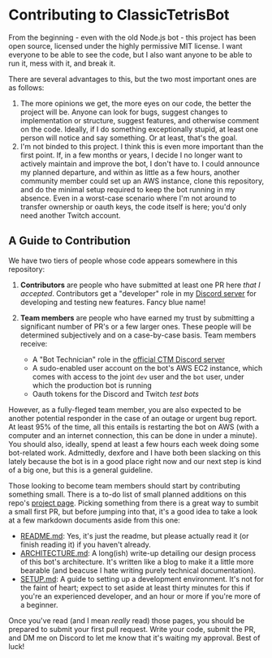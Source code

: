 # Contributing to ClassicTetrisBot 

From the beginning - even with the old Node.js bot - this project has been open source, licensed under the highly permissive MIT license. I want everyone to be able to see the code, but I also want anyone to be able to run it, mess with it, and break it.

There are several advantages to this, but the two most important ones are as follows:

1. The more opinions we get, the more eyes on our code, the better the project will be. Anyone can look for bugs, suggest changes to implementation or structure, suggest features, and otherwise comment on the code. Ideally, if I do something exceptionally stupid, at least one person will notice and say something. Or at least, that's the goal.
2. I'm not binded to this project. I think this is even more important than the first point. If, in a few months or years, I decide I no longer want to actively maintain and improve the bot, I don't have to. I could announce my planned departure, and within as little as a few hours, another community member could set up an AWS instance, clone this repository, and do the minimal setup required to keep the bot running in my absence. Even in a worst-case scenario where I'm not around to transfer ownership or oauth keys, the code itself is here; you'd only need another Twitch account. 

## A Guide to Contribution

We have two tiers of people whose code appears somewhere in this repository:

1. **Contributors** are people who have submitted at least one PR here *that I accepted*. Contributors get a "developer" role in my [Discord server](https://discord.gg/KJf9grF) for developing and testing new features. Fancy blue name!

2. **Team members** are people who have earned my trust by submitting a significant number of PR's or a few larger ones. These people will be determined subjectively and on a case-by-case basis. Team members receive:
    * A "Bot Technician" role in the [official CTM Discord server](https://discord.gg/SYP37aV)
    * A sudo-enabled user account on the bot's AWS EC2 instance, which comes with access to the joint `dev` user and the `bot` user, under which the production bot is running
    * Oauth tokens for the Discord and Twitch *test bots*

However, as a fully-fleged team member, you are also expected to be another potential responder in the case of an outage or urgent bug report. At least 95% of the time, all this entails is restarting the bot on AWS (with a computer and an internet connection, this can be done in under a minute). You should also, ideally, spend at least a few hours each week doing some bot-related work. Admittedly, dexfore and I have both been slacking on this lately because the bot is in a good place right now and our next step is kind of a big one, but this is a general guideline.

Those looking to become team members should start by contributing something small. There is a to-do list of small planned additions on this repo's [project page](https://github.com/professor-l/classic-tetris-project/projects/1). Picking something from there is a great way to sumbit a small first PR, but before jumping into that, it's a good idea to take a look at a few markdown documents aside from this one:
* [README.md](https://github.com/professor-l/classic-tetris-project/blob/master/README.md): Yes, it's just the readme, but please actually read it (or finish reading it) if you haven't already. 
* [ARCHITECTURE.md](https://github.com/professor-l/classic-tetris-project/blob/master/docs/ARCHITECTURE.md): A long(ish) write-up detailing our design process of this bot's architecture. It's written like a blog to make it a little more bearable (and beacuse I hate writing purely technical documentation).
* [SETUP.md](https://github.com/professor-l/classic-tetris-bot/blob/master/docs/SETUP.md): A guide to setting up a development environment. It's not for the faint of heart; expect to set aside at least thirty minutes for this if you're an experienced developer, and an hour or more if you're more of a beginner.

Once you've read (and I mean *really* read) those pages, you should be prepared to submit your first pull request. Write your code, submit the PR, and DM me on Discord to let me know that it's waiting my approval. Best of luck!
